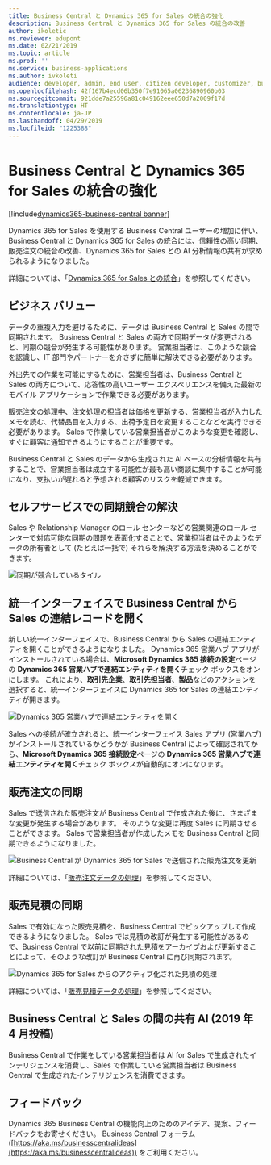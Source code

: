 ```yaml
---
title: Business Central と Dynamics 365 for Sales の統合の強化
description: Business Central と Dynamics 365 for Sales の統合の改善
author: ikoletic
ms.reviewer: edupont
ms.date: 02/21/2019
ms.topic: article
ms.prod: ''
ms.service: business-applications
ms.author: ivkoleti
audience: developer, admin, end user, citizen developer, customizer, business analyst, IT pro
ms.openlocfilehash: 42f167b4ecd06b350f7e91065a06236890960b03
ms.sourcegitcommit: 921dde7a25596a81c049162eee650d7a2009f17d
ms.translationtype: HT
ms.contentlocale: ja-JP
ms.lasthandoff: 04/29/2019
ms.locfileid: "1225388"
---
```

# <a name="hardening-the-integration-between-business-central-and-dynamics-365-for-sales"></a>Business Central と Dynamics 365 for Sales の統合の強化
[!include[dynamics365-business-central banner](../includes/dynamics365-business-central.md)]

Dynamics 365 for Sales を使用する Business Central ユーザーの増加に伴い、Business Central と Dynamics 365 for Sales の統合には、信頼性の高い同期、販売注文の統合の改善、Dynamics 365 for Sales との AI 分析情報の共有が求められるようになりました。

詳細については、「[Dynamics 365 for Sales との統合](https://docs.microsoft.com/en-us/dynamics365/business-central/admin-prepare-dynamics-365-for-sales-for-integration)」を参照してください。  

## <a name="business-value"></a>ビジネス バリュー
データの重複入力を避けるために、データは Business Central と Sales の間で同期されます。 Business Central と Sales の両方で同期データが変更されると、同期の競合が発生する可能性があります。 営業担当者は、このような競合を認識し、IT 部門やパートナーを介さずに簡単に解決できる必要があります。  

外出先での作業を可能にするために、営業担当者は、Business Central と Sales の両方について、応答性の高いユーザー エクスペリエンスを備えた最新のモバイル アプリケーションで作業できる必要があります。  

販売注文の処理中、注文処理の担当者は価格を更新する、営業担当者が入力したメモを読む、代替品目を入力する、出荷予定日を変更することなどを実行できる必要があります。 Sales で作業している営業担当者がこのような変更を確認し、すぐに顧客に通知できるようにすることが重要です。  

Business Central と Sales のデータから生成された AI ベースの分析情報を共有することで、営業担当者は成立する可能性が最も高い商談に集中することが可能になり、支払いが遅れると予想される顧客のリスクを軽減できます。  

## <a name="self-service-in-resolving-synchronization-conflicts"></a>セルフサービスでの同期競合の解決
Sales や Relationship Manager のロール センターなどの営業関連のロール センターで対応可能な同期の問題を表面化することで、営業担当者はそのようなデータの所有者として (たとえば一括で) それらを解決する方法を決めることができます。  

![同期が競合しているタイル](media/synch-resolution.png "ロール センターのデータ エラー タイル")

## <a name="open-coupled-sales-records-from-business-central-in-unified-interface"></a>統一インターフェイスで Business Central から Sales の連結レコードを開く
新しい統一インターフェイスで、Business Central から Sales の連結エンティティを開くことができるようになりました。 Dynamics 365 営業ハブ アプリがインストールされている場合は、**Microsoft Dynamics 365 接続の設定**ページの **Dynamics 365 営業ハブで連結エンティティを開く**チェック ボックスをオンにします。 これにより、**取引先企業**、**取引先担当者**、**製品**などのアクションを選択すると、統一インターフェイスに Dynamics 365 for Sales の連結エンティティが開きます。

![Dynamics 365 営業ハブで連結エンティティを開く](media/open-coupled-in-uci.png "[接続の設定] ページの [Dynamics 365 営業ハブで連結エンティティを開く] チェック ボックスの図")

Sales への接続が確立されると、統一インターフェイス Sales アプリ (営業ハブ) がインストールされているかどうかが Business Central によって確認されてから、**Microsoft Dynamics 365 接続設定**ページの **Dynamics 365 営業ハブで連結エンティティを開く**チェック ボックスが自動的にオンになります。

## <a name="sales-order-synchronization"></a>販売注文の同期
Sales で送信された販売注文が Business Central で作成された後に、さまざまな変更が発生する場合があります。 そのような変更は再度 Sales に同期させることができます。 Sales で営業担当者が作成したメモを Business Central と同期できるようになりました。

![Business Central が Dynamics 365 for Sales で送信された販売注文を更新](media/sales-order-posts-from-bc.png "販売注文送信済みフォームの Dynamics 365 for Sales タイムラインに対して Business Central で行われた投稿の図")

詳細については、「[販売注文データの処理](https://docs.microsoft.com/en-us/dynamics365/business-central/marketing-integrate-dynamicscrm#handling-sales-order-data)」を参照してください。

## <a name="sales-quote-synchronization"></a>販売見積の同期
Sales で有効になった販売見積を、Business Central でピックアップして作成できるようになりました。 Sales では見積の改訂が発生する可能性があるので、Business Central で以前に同期された見積をアーカイブおよび更新することによって、そのような改訂が Business Central に再び同期されます。

![Dynamics 365 for Sales からのアクティブ化された見積の処理](media/process-quote-from-sales.png "Business Central で処理される予定の、Dynamics 365 for Sales から取得された販売見積の図")

詳細については、「[販売見積データの処理](https://docs.microsoft.com/en-us/dynamics365/business-central/marketing-integrate-dynamicscrm#handling-sales-quotes-data)」を参照してください。

## <a name="shared-ai-between-business-central-and-sales-post-april-2019"></a>Business Central と Sales の間の共有 AI (2019 年 4 月投稿)
Business Central で作業をしている営業担当者は AI for Sales で生成されたインテリジェンスを消費し、Sales で作業している営業担当者は Business Central で生成されたインテリジェンスを消費できます。  

## <a name="tell-us-what-you-think"></a>フィードバック
Dynamics 365 Business Central の機能向上のためのアイデア、提案、フィードバックをお寄せください。 Business Central フォーラム ([https://aka.ms/businesscentralideas](https://aka.ms/businesscentralideas)) をご利用ください。

<!--
### Who uses this feature
These features are intended for end users working in sales. They may require additional setup.
## Status
### Development status
In development
-->
